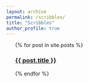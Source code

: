 ```yaml
---
layout: archive
permalink: /scribbles/
title: "Scribbles"
author_profile: true
---
```


<ul style="list-style-type:none">
  {% for post in site.posts %}
    <li>
      <h3><a href="{{ post.url }}">{{ post.title }}</a></h3>
    </li>
  {% endfor %}
</ul>
